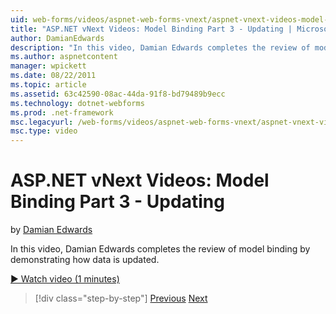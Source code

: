 ```yaml
---
uid: web-forms/videos/aspnet-web-forms-vnext/aspnet-vnext-videos-model-binding-part-3-updating
title: "ASP.NET vNext Videos: Model Binding Part 3 - Updating | Microsoft Docs"
author: DamianEdwards
description: "In this video, Damian Edwards completes the review of model binding by demonstrating how data is updated."
ms.author: aspnetcontent
manager: wpickett
ms.date: 08/22/2011
ms.topic: article
ms.assetid: 63c42590-08ac-44da-91f8-bd79489b9ecc
ms.technology: dotnet-webforms
ms.prod: .net-framework
msc.legacyurl: /web-forms/videos/aspnet-web-forms-vnext/aspnet-vnext-videos-model-binding-part-3-updating
msc.type: video
---
```

ASP.NET vNext Videos: Model Binding Part 3 - Updating
====================
by [Damian Edwards](https://github.com/DamianEdwards)

In this video, Damian Edwards completes the review of model binding by demonstrating how data is updated.

[&#9654; Watch video (1 minutes)](https://channel9.msdn.com/Blogs/ASP-NET-Site-Videos/aspnet-vnext-videos-model-binding-part-3-updating)

>[!div class="step-by-step"]
[Previous](aspnet-vnext-videos-model-binding-part-2-filtering.md)
[Next](aspnet-45-web-forms-model-binding.md)